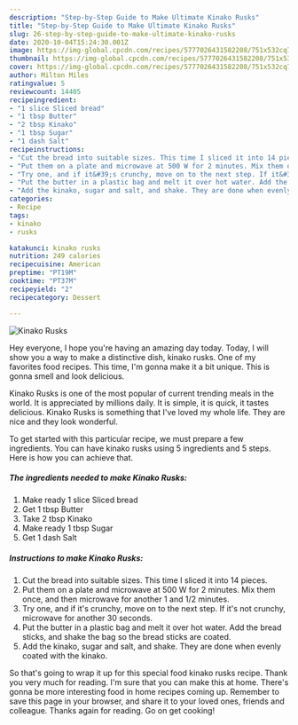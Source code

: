 ```yaml
---
description: "Step-by-Step Guide to Make Ultimate Kinako Rusks"
title: "Step-by-Step Guide to Make Ultimate Kinako Rusks"
slug: 26-step-by-step-guide-to-make-ultimate-kinako-rusks
date: 2020-10-04T15:24:30.001Z
image: https://img-global.cpcdn.com/recipes/5777026431582208/751x532cq70/kinako-rusks-recipe-main-photo.jpg
thumbnail: https://img-global.cpcdn.com/recipes/5777026431582208/751x532cq70/kinako-rusks-recipe-main-photo.jpg
cover: https://img-global.cpcdn.com/recipes/5777026431582208/751x532cq70/kinako-rusks-recipe-main-photo.jpg
author: Milton Miles
ratingvalue: 5
reviewcount: 14405
recipeingredient:
- "1 slice Sliced bread"
- "1 tbsp Butter"
- "2 tbsp Kinako"
- "1 tbsp Sugar"
- "1 dash Salt"
recipeinstructions:
- "Cut the bread into suitable sizes. This time I sliced it into 14 pieces."
- "Put them on a plate and microwave at 500 W for 2 minutes. Mix them once, and then microwave for another 1 and 1/2 minutes."
- "Try one, and if it&#39;s crunchy, move on to the next step. If it&#39;s not crunchy, microwave for another 30 seconds."
- "Put the butter in a plastic bag and melt it over hot water. Add the bread sticks, and shake the bag so the bread sticks are coated."
- "Add the kinako, sugar and salt, and shake. They are done when evenly coated with the kinako."
categories:
- Recipe
tags:
- kinako
- rusks

katakunci: kinako rusks 
nutrition: 249 calories
recipecuisine: American
preptime: "PT19M"
cooktime: "PT37M"
recipeyield: "2"
recipecategory: Dessert

---
```



![Kinako Rusks](https://img-global.cpcdn.com/recipes/5777026431582208/751x532cq70/kinako-rusks-recipe-main-photo.jpg)

Hey everyone, I hope you're having an amazing day today. Today, I will show you a way to make a distinctive dish, kinako rusks. One of my favorites food recipes. This time, I'm gonna make it a bit unique. This is gonna smell and look delicious.



Kinako Rusks is one of the most popular of current trending meals in the world. It is appreciated by millions daily. It is simple, it is quick, it tastes delicious. Kinako Rusks is something that I've loved my whole life. They are nice and they look wonderful.


To get started with this particular recipe, we must prepare a few ingredients. You can have kinako rusks using 5 ingredients and 5 steps. Here is how you can achieve that.

<!--inarticleads1-->

##### The ingredients needed to make Kinako Rusks:

1. Make ready 1 slice Sliced bread
1. Get 1 tbsp Butter
1. Take 2 tbsp Kinako
1. Make ready 1 tbsp Sugar
1. Get 1 dash Salt




<!--inarticleads2-->

##### Instructions to make Kinako Rusks:

1. Cut the bread into suitable sizes. This time I sliced it into 14 pieces.
1. Put them on a plate and microwave at 500 W for 2 minutes. Mix them once, and then microwave for another 1 and 1/2 minutes.
1. Try one, and if it&#39;s crunchy, move on to the next step. If it&#39;s not crunchy, microwave for another 30 seconds.
1. Put the butter in a plastic bag and melt it over hot water. Add the bread sticks, and shake the bag so the bread sticks are coated.
1. Add the kinako, sugar and salt, and shake. They are done when evenly coated with the kinako.




So that's going to wrap it up for this special food kinako rusks recipe. Thank you very much for reading. I'm sure that you can make this at home. There's gonna be more interesting food in home recipes coming up. Remember to save this page in your browser, and share it to your loved ones, friends and colleague. Thanks again for reading. Go on get cooking!
